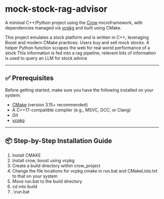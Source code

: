 # mock-stock-rag-advisor


A minimal C++/Python project using the [Crow](https://github.com/CrowCpp/crow) microframework, with dependencies managed via [vcpkg](https://github.com/microsoft/vcpkg) and built using CMake.

This project emulates a stock platform and is written in C++, leveraging Boost and modern CMake practices.
Users buy and sell mock stocks.
A helper Python function scrapes the web for real world performance of a stock
This information is fed into a rag pipeline, relevent bits of information is used to query an LLM for stock advice

---

## ✅ Prerequisites

Before getting started, make sure you have the following installed on your system:

- [CMake](https://cmake.org/download/) (version 3.15+ recommended)
- A C++17-compatible compiler (e.g., MSVC, GCC, or Clang)
- Git
- [vcpkg](https://github.com/microsoft/vcpkg)

---

## 📦 Step-by-Step Installation Guide

1. Install CMAKE   
2. Install crow, boost using vcpkg  
3. Create a build directory within crow_project  
4. Change the file locations for vcpkg.cmake in run.bat and CMakeLists.txt to that on your system  
5. Move run.bat to the build directory  
6. cd into build  
7. .\run.bat  

